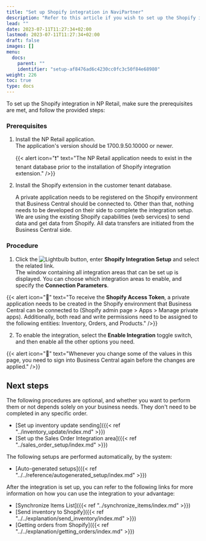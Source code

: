```yaml
---
title: "Set up Shopify integration in NaviPartner"
description: "Refer to this article if you wish to set up the Shopify integration in NP Retail."
lead: ""
date: 2023-07-11T11:27:34+02:00
lastmod: 2023-07-11T11:27:34+02:00
draft: false
images: []
menu:
  docs:
    parent: ""
    identifier: "setup-af8476ad6c4230cc0fc3c50f84e68980"
weight: 226
toc: true
type: docs
---
```


To set up the Shopify integration in NP Retail, make sure the prerequisites are met, and follow the provided steps:

### Prerequisites

1. Install the NP Retail application.                   
   The application's version should be 1700.9.50.10000 or newer.   

   {{< alert icon="❗" text="The NP Retail application needs to exist in the tenant database prior to the installation of Shopify integration extension." />}}

2. Install the Shopify extension in the customer tenant database.      

   A private application needs to be registered on the Shopify environment that Business Central should be connected to. Other than that, nothing needs to be developed on their side to complete the integration setup. We are using the existing Shopify capabilities (web services) to send data and get data from Shopify. All data transfers are initiated from the Business Central side.

### Procedure

1. Click the ![Lightbulb](Lightbulb_icon.PNG) button, enter **Shopify Integration Setup** and select the related link.      
   The window containing all integration areas that can be set up is displayed. You can choose which integration areas to enable, and specify the **Connection Parameters**.   

{{< alert icon="📝" text="To receive the <b>Shopify Access Token</b>, a private application needs to be created in the Shopify environment that Business Central can be connected to (Shopify admin page > Apps > Manage private apps). Additionally, both read and write permissions need to be assigned to the following entities: Inventory, Orders, and Products." />}}

2. To enable the integration, select the **Enable Integration** toggle switch, and then enable all the other options you need.   

{{< alert icon="📝" text="Whenever you change some of the values in this page, you need to sign into Business Central again before the changes are applied." />}}


## Next steps

The following procedures are optional, and whether you want to perform them or not depends solely on your business needs. They don't need to be completed in any specific order.

- [Set up inventory update sending]({{< ref "../inventory_update/index.md" >}})
- [Set up the Sales Order Integration area]({{< ref "../sales_order_setup/index.md" >}})

The following setups are performed automatically, by the system: 

- [Auto-generated setups]({{< ref "../../reference/autogenerated_setup/index.md" >}})

After the integration is set up, you can refer to the following links for more information on how you can use the integration to your advantage:

- [Synchronize Items List]({{< ref "../synchronize_items/index.md" >}})
- [Send inventory to Shopify]({{< ref "../../explanation/send_inventory/index.md" >}})
- [Getting orders from Shopify]({{< ref "../../explanation/getting_orders/index.md" >}})